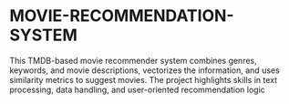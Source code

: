 # MOVIE-RECOMMENDATION-SYSTEM
This TMDB-based movie recommender system combines genres, keywords, and movie descriptions, vectorizes the information, and uses similarity metrics to suggest movies. The project highlights skills in text processing, data handling, and user-oriented recommendation logic
